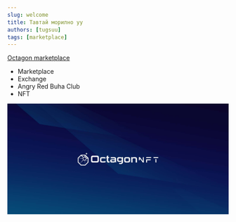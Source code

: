 ```yaml
---
slug: welcome
title: Тавтай морилно уу
authors: [tugsuu]
tags: [marketplace]
---
```


[Octagon marketplace](https://www.nft.octagon.mn/)

- Marketplace
- Exchange
- Angry Red Buha Club
- NFT

![octagon cover](./octagon-cover.jpg)

